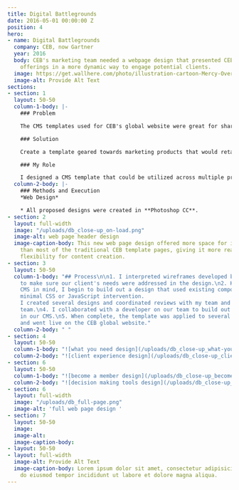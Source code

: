 ```yaml
---
title: Digital Battlegrounds
date: 2016-05-01 00:00:00 Z
position: 4
hero:
- name: Digital Battlegrounds
  company: CEB, now Gartner
  year: 2016
  body: CEB's marketing team needed a webpage design that presented CEB's product
    offerings in a more dynamic way to engage potential clients.
  image: https://get.wallhere.com/photo/illustration-cartoon-Mercy-Overwatch-Overwatch-L-cio-Overwatch-Ana-Overwatch-Symmetra-Overwatch-Zenyatta-Overwatch-12505.png
  image-alt: Provide Alt Text
sections:
- section: 1
  layout: 50-50
  column-1-body: |-
    ### Problem

    The CMS templates used for CEB's global website were great for sharing data and information but not optimized for promoting and selling products.

    ### Solution

    Create a template geared towards marketing products that would retain content control through our CMS so the marketing team could update pages whenever needed without the help of the web design team.

    ### My Role

    I designed a CMS template that could be utilized across multiple products.
  column-2-body: |-
    ### Methods and Execution
    *Web Design*

    * All proposed designs were created in **Photoshop CC**.
- section: 2
  layout: full-width
  image: "/uploads/db_close-up_on-load.png"
  image-alt: web page header design
  image-caption-body: This new web page design offered more space for its content
    than most of the traditional CEB template pages, giving it more readability and
    flexibility for content creation.
- section: 3
  layout: 50-50
  column-1-body: "## Process\n\n1. I interpreted wireframes developed by a consultant
    to make sure our client's needs were addressed in the design.\n2. Keeping our
    CMS in mind, I begin to build out a design that used existing components and needed
    minimal CSS or JavaScript intervention.                                     \n3.
    I created several designs and coordinated reviews with my team and the marketing
    team.\n4. I collaborated with a developer on our team to build out the template
    in our CMS.\n5. When complete, the template was applied to several product pages
    and went live on the CEB global website."
  column-2-body: " "
- section: 4
  layout: 50-50
  column-1-body: "![what you need design](/uploads/db_close-up_what-you-need.png)"
  column-2-body: "![client experience design](/uploads/db_close-up_client-experience.png)"
- section: 6
  layout: 50-50
  column-1-body: "![become a member design](/uploads/db_close-up_become-a-member.png)"
  column-2-body: "![decision making tools design](/uploads/db_close-up_decision-making-tools.png)"
- section: 6
  layout: full-width
  image: "/uploads/db_full-page.png"
  image-alt: 'full web page design '
- section: 7
  layout: 50-50
  image: 
  image-alt: 
  image-caption-body: 
- layout: 50-50
- layout: full-width
  image-alt: Provide Alt Text
  image-caption-body: Lorem ipsum dolor sit amet, consectetur adipisicing elit, sed
    do eiusmod tempor incididunt ut labore et dolore magna aliqua.
---
```


